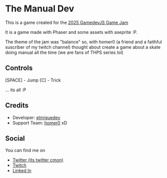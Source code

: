 # The Manual Dev

This is a game created for the [2025 GamedevJS Game Jam](https://itch.io/jam/gamedevjs-2025)

It is a game made with Phaser and some assets with aseprite :P. 

The theme of the jam was "balance" so, with homer0 (a friend and a faithful suscriber of my twitch channel) thought about create a game about a skate doing manual all the time (we are fans of THPS series lol)

## Controls

[SPACE] - Jump
[C] - Trick

... its all :P

## Credits

- Developer: [elmiguedev](https://x.com/elmiguedev)
- Support Team: [homer0](https://x.com/homer0) xD

## Social

You can find me on 
- [Twitter (its twitter cmon)](https://twitter.com/elmiguedev) 
- [Twitch](https://twitch.tv/elmiguedev)
- [Linked In](https://linkedin.com/in/elmiguedev)